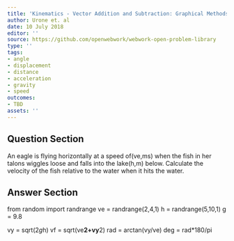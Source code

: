 ```yaml
---
title: 'Kinematics - Vector Addition and Subtraction: Graphical Methods'
author: Urone et. al
date: 10 July 2018
editor: ''
source: https://github.com/openwebwork/webwork-open-problem-library
type: ''
tags:
- angle
- displacement
- distance
- acceleration
- gravity
- speed
outcomes:
- TBD
assets: ''
---
```


## Question Section 

An eagle is flying horizontally at a speed of(ve,ms) when the fish in her talons wiggles loose and falls into the lake(h,m) below. Calculate the velocity of the fish relative to the water when it hits the water.



## Answer Section

from random import randrange
ve = randrange(2,4,1)
h = randrange(5,10,1)
g = 9.8

vy = sqrt(2*g*h)
vf = sqrt(ve**2+vy**2)
rad = arctan(vy/ve)
deg = rad*180/pi